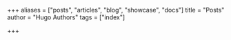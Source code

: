+++
aliases = ["posts", "articles", "blog", "showcase", "docs"]
title = "Posts"
author = "Hugo Authors"
tags = ["index"]

+++
